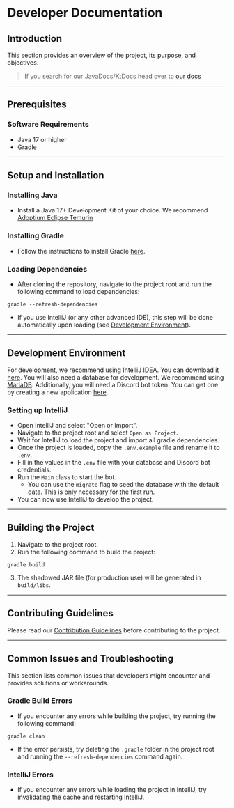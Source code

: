# Developer Documentation

## Introduction

This section provides an overview of the project, its purpose, and objectives.

> If you search for our JavaDocs/KtDocs head over to [our docs](https://docs.fantasyfrontiers.net/)

---

## Prerequisites

### Software Requirements

- Java 17 or higher
- Gradle

---

## Setup and Installation

### Installing Java

- Install a Java 17+ Development Kit of your choice. We recommend [Adoptium Eclipse Temurin](https://adoptium.net/)

### Installing Gradle

- Follow the instructions to install Gradle [here](https://gradle.org/install/).

### Loading Dependencies

- After cloning the repository, navigate to the project root and run the following command to load dependencies:
```
gradle --refresh-dependencies
```
- If you use IntelliJ (or any other advanced IDE), this step will be done automatically upon loading (see [Development Environment](#development-environment)).

---

## Development Environment

For development, we recommend using IntelliJ IDEA. You can download it [here](https://www.jetbrains.com/idea/download/).
You will also need a database for development. We recommend using [MariaDB](https://mariadb.org/).
Additionally, you will need a Discord bot token. You can get one by creating a new application [here](https://discord.com/developers/applications).

### Setting up IntelliJ

- Open IntelliJ and select "Open or Import".
- Navigate to the project root and select `Open as Project`.
- Wait for IntelliJ to load the project and import all gradle dependencies.
- Once the project is loaded, copy the `.env.example` file and rename it to `.env`.
- Fill in the values in the `.env` file with your database and Discord bot credentials.
- Run the `Main` class to start the bot.
  - You can use the `migrate` flag to seed the database with the default data. This is only necessary for the first run.
- You can now use IntelliJ to develop the project.

---

## Building the Project

1. Navigate to the project root.
2. Run the following command to build the project:
```
gradle build
```
3. The shadowed JAR file (for production use) will be generated in `build/libs`.

---

## Contributing Guidelines

Please read our [Contribution Guidelines](contribution-guidelines.md) before contributing to the project.

---

## Common Issues and Troubleshooting

This section lists common issues that developers might encounter and provides solutions or workarounds.

### Gradle Build Errors

- If you encounter any errors while building the project, try running the following command:
```
gradle clean
```
- If the error persists, try deleting the `.gradle` folder in the project root and running the `--refresh-dependencies` command again.

### IntelliJ Errors

- If you encounter any errors while loading the project in IntelliJ, try invalidating the cache and restarting IntelliJ.
